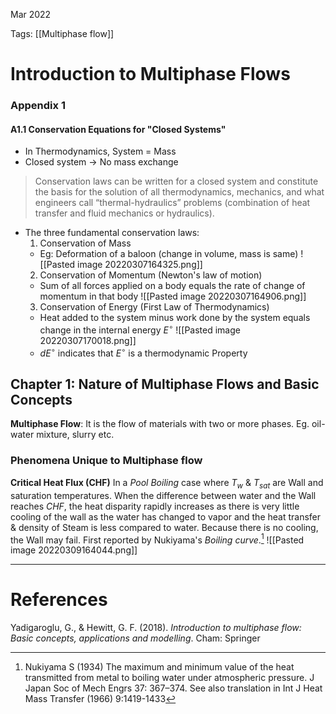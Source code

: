 Mar 2022
    

Tags: [[Multiphase flow]]

# Introduction to Multiphase Flows
### Appendix 1
#### A1.1 Conservation Equations for "Closed Systems"
- In Thermodynamics, System = Mass  
- Closed system $\rightarrow$ No mass exchange 
> Conservation laws can be written for a closed system and constitute the basis for the solution of all thermodynamics, mechanics, and what engineers call “thermal-hydraulics” problems (combination of heat transfer and fluid mechanics or hydraulics).
- The three fundamental conservation laws:
  1. Conservation of Mass
    - Eg: Deformation of a baloon (change in volume, mass is same)
  ![[Pasted image 20220307164325.png]]
  2. Conservation of Momentum (Newton's law of motion)
    - Sum of all forces applied on a body equals the rate of change of momentum in that body 
    ![[Pasted image 20220307164906.png]]  
  3. Conservation of Energy (First Law of Thermodynamics)
    -  Heat added to the system minus work done by the system equals change in the internal energy $E^\circ$ 
    ![[Pasted image 20220307170018.png]]   
    - $dE^\circ$ indicates that $E^\circ$ is a thermodynamic Property 
## Chapter 1: Nature of Multiphase Flows and Basic Concepts
**Multiphase Flow**: It is the flow of materials with two or more phases. Eg. oil-water mixture, slurry etc. 

### Phenomena Unique to Multiphase flow
**Critical Heat Flux (CHF)**
In a *Pool Boiling* case where $T_w$ & $T_{sat}$ are Wall and saturation temperatures. 
When the difference between water and the Wall reaches *CHF*, the heat disparity rapidly increases as there is very little cooling of the wall as the water has changed to vapor and the heat transfer & density of Steam is less compared to water. Because there is no cooling, the Wall may fail. 
First reported by Nukiyama's *Boiling curve*.[^1] 
![[Pasted image 20220309164044.png]]







---
# References
Yadigaroglu, G., & Hewitt, G. F. (2018). _Introduction to multiphase flow: Basic concepts, applications and modelling_. Cham: Springer

[^1]: Nukiyama S (1934) The maximum and minimum value of the heat transmitted from metal to boiling water under atmospheric pressure. J Japan Soc of Mech Engrs 37: 367–374. See also translation in Int J Heat Mass Transfer (1966) 9:1419-1433

